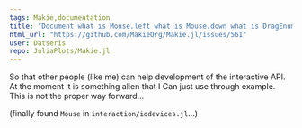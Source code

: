 ```yaml
---
tags: Makie,documentation
title: "Document what is Mouse.left what is Mouse.down what is DragEnum etc."
html_url: "https://github.com/MakieOrg/Makie.jl/issues/561"
user: Datseris
repo: JuliaPlots/Makie.jl
---
```


So that other people (like me) can help development of the interactive API. At the moment it is something alien that I Can just use through example. This is not the proper way forward...

(finally found `Mouse` in `interaction/iodevices.jl`...)